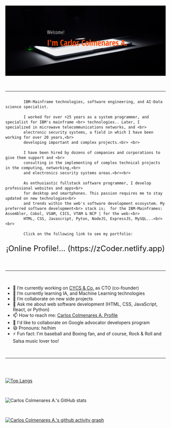 ![zCoder Banner!](assets/img/miBanner.png)

<br>

---

<!-- <br> -->

<!-- ## <div style="text-align:center"><h3>...also knows as<span style="color:#ff4c00"> _zCoder!_ </span>at social media</div> -->
<!--
<br> -->

<p style="text-align:justify; font-size:24px">

            IBM-Mainframe technologies, software engineering, and AI-Data science specialist.

            I worked for over +25 years as a system programmer, and specialist for IBM's mainframe <br> technologies.. Later, I specialized in microwave telecommunications networks, and <br>
            electronic security systems, a field in which I have been working for over 20 years,<br>
            developing important and complex projects.<br> <br>

            I have been hired by dozens of companies and corporations to give them support and <br>
            consulting in the implementing of complex technical projects in the computing, networking,<br>
            and electronics security systems areas.<br><br>

            As enthusiastic fullstack software programmer, I develop professional websites and apps<br>
            for desktop and smartphones. This passion requires me to stay updated on new technologies<br>
            and trends within the web's software development ecosystem. My preferred software development<br> stack is;  for the IBM-Mainframes: Assembler, Cobol, VSAM, CICS, VTAM & NCP | for the web:<br>
            HTML, CSS, Javascript, Pyton, NodeJS, ExpressJS, MySQL...<br><br>

            Click on the following link to see my portfolio:

</p>
<p  style="text-align:center; font-size:24px">
¡Online Profile!... (https://zCoder.netlify.app)
 </p>
<br>

---

<br>

- 🔭 I’m currently working on [CYCS & Co.](https://cycs.netlify.app "CYCS Ingeniería e Instalaciones") as CTO (co-founder)
- 🌱 I’m currently learning IA, and Machine Learning technologies
- 👯 I’m collaborate on new side projects
- 💬 Ask me about web software development (HTML, CSS, JavaScript, React, or Python)
- 📫 How to reach me: [Carlos Colmenares A. Profile](https://carlos-colmenares-a.netlify.app "https://carlos-colmenares-a.netlify.app")
- 👯 I'd like to collaborate on Google advocator developers program
- 😄 Pronouns: he/him
- ⚡ Fun fact: I'm baseball and Boxing fan, and of course, Rock & Roll and Salsa music lover too!

<br>

---

<br>
<br>

[![Top Langs](https://github-readme-stats.vercel.app/api/top-langs/?username=cycscarlos&&langs_count=8&theme=vue-dark)](https://github.com/cycscarlos/github-readme-stats)

<br>

![Carlos Colmenares A.'s GitHub stats](https://github-readme-stats.vercel.app/api?username=cycscarlos&show_icons=true&theme=vue-dark&hide=stars,prs)

<br>

<!-- ## My Colaborations -->

[![Carlos Colmenares A.'s github activity graph](https://activity-graph.herokuapp.com/graph?username=cycscarlos&theme=react-dark)](https://github.com/cycscarlos/github-readme-activity-graph)

<br>
